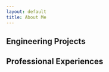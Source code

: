 ```yaml
---
layout: default
title: About Me
---
```




## Engineering Projects


## Professional Experiences



